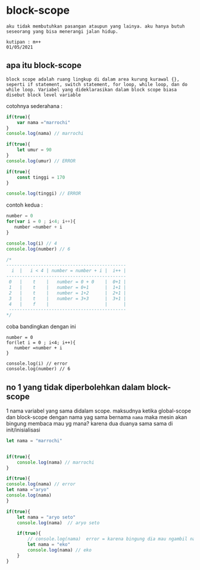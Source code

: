 
# block-scope

```
aku tidak membutuhkan pasangan ataupun yang lainya. aku hanya butuh seseorang yang bisa menerangi jalan hidup.

kutipan : m++
01/05/2021
```

## apa itu block-scope
```
block scope adalah ruang lingkup di dalam area kurung kurawal {}, seperti if statement, switch statement, for loop, while loop, dan do while loop. Variabel yang dideklarasikan dalam block scope biasa disebut block level variable
```

cotohnya sederahana :
```js
if(true){
    var nama ="marrochi"
}
console.log(nama) // marrochi

if(true){
    let umur = 90
}
console.log(umur) // ERROR

if(true){
    const tinggi = 170
}

console.log(tinggi) // ERROR

```
contoh kedua :

```js
number = 0
for(var i = 0 ; i<4; i++){
   number =number + i
}

console.log(i) // 4
console.log(number) // 6

/*
---------------------------------------------
  i  |   i < 4 | number = number + i |  i++ |
---------------------------------------------
 0   |    t    |   number = 0 + 0    |  0+1 |
 1   |    t    |   number = 0+1      |  1+1 |
 2   |    t    |   number = 1+2      |  2+1 |
 3   |    t    |   number = 3+3      |  3+1 |
 4   |    f    |                     |      |
 --------------------------------------------
*/

```
coba bandingkan dengan ini
```
number = 0
for(let i = 0 ; i<4; i++){
   number =number + i
}

console.log(i) // error
console.log(number) // 6

```

## no 1 yang tidak diperbolehkan dalam block-scope
1 nama variabel yang sama didalam scope. maksudnya ketika global-scope dan block-scope dengan nama yag sama bernama `nama` maka mesin akan bingung membaca mau yg mana? karena dua duanya sama sama di init/inisialisasi
```js
let nama = "marrochi"


if(true){
    console.log(nama) // marrochi
}

if(true){
console.log(nama) // error
let nama ="aryo"
console.log(nama)
}

if(true){
    let nama = "aryo seto"
    console.log(nama)  // aryo seto

    if(true){
        // console.log(nama)  error = karena bingung dia mau ngambil nama yang mana karena didalam if ada variabel nama lagi
        let nama = "eko"
        console.log(nama) // eko
    }
}
```
